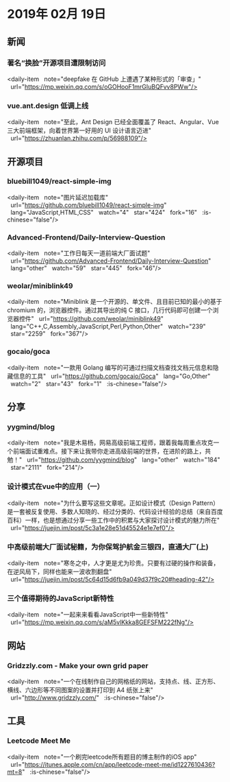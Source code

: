 # 2019年 02月 19日

## 新闻

### 著名“换脸”开源项目遭限制访问

<daily-item
  note="deepfake 在 GitHub 上遭遇了某种形式的「审查」"
  url="https://mp.weixin.qq.com/s/oGOHooF1mrGIuBQFvv8PWw"/>

### vue.ant.design 低调上线

<daily-item
  note="至此，Ant Design 已经全面覆盖了 React、Angular、Vue 三大前端框架，向着世界第一好用的 UI 设计语言迈进"
  url="https://zhuanlan.zhihu.com/p/56988109"/>

## 开源项目

### bluebill1049/react-simple-img

<daily-item
  note="图片延迟加载库"
  url="https://github.com/bluebill1049/react-simple-img"
  lang="JavaScript,HTML,CSS"
  watch="4"
  star="424"
  fork="16"
  :is-chinese="false"/>

### Advanced-Frontend/Daily-Interview-Question

<daily-item
  note="工作日每天一道前端大厂面试题"
  url="https://github.com/Advanced-Frontend/Daily-Interview-Question"
  lang="other"
  watch="59"
  star="445"
  fork="46"/>

### weolar/miniblink49

<daily-item
  note="Miniblink 是一个开源的、单文件、且目前已知的最小的基于 chromium 的，浏览器控件。通过其导出的纯 C 接口，几行代码即可创建一个浏览器控件"
  url="https://github.com/weolar/miniblink49"
  lang="C++,C,Assembly,JavaScript,Perl,Python,Other"
  watch="239"
  star="2259"
  fork="367"/>

### gocaio/goca

<daily-item
  note="一款用 Golang 编写的可通过扫描文档查找文档元信息和隐藏信息的工具"
  url="https://github.com/gocaio/Goca"
  lang="Go,Other"
  watch="2"
  star="43"
  fork="1"
  :is-chinese="false"/>

## 分享

### yygmind/blog

<daily-item
  note="我是木易杨，网易高级前端工程师，跟着我每周重点攻克一个前端面试重难点。接下来让我带你走进高级前端的世界，在进阶的路上，共勉！"
  url="https://github.com/yygmind/blog"
  lang="other"
  watch="184"
  star="2111"
  fork="214"/>

### 设计模式在vue中的应用（一）

<daily-item
  note="为什么要写这些文章呢。正如设计模式（Design Pattern）是一套被反复使用、多数人知晓的、经过分类的、代码设计经验的总结（来自百度百科）一样，也是想通过分享一些工作中的积累与大家探讨设计模式的魅力所在"
  url="https://juejin.im/post/5c3a1e28e51d45524e1e7ef0"/>

### 中高级前端大厂面试秘籍，为你保驾护航金三银四，直通大厂(上)

<daily-item
  note="寒冬之中，人才更是尤为珍贵。只要有过硬的操作和装备，在逆风局下，同样也能来一波收割翻盘"
  url="https://juejin.im/post/5c64d15d6fb9a049d37f9c20#heading-42"/>

### 三个值得期待的JavaScript新特性

<daily-item
  note="一起来来看看JavaScript中一些新特性"
  url="https://mp.weixin.qq.com/s/aM5vlKkka8GEFSFM222fNg"/>

## 网站

### Gridzzly.com - Make your own grid paper

<daily-item
  note="一个在线制作自己的网格纸的网站，支持点、线、正方形、横线、六边形等不同图案的设置并打印到 A4 纸张上来"
  url="http://www.gridzzly.com/"
  :is-chinese="false"/>

## 工具

### Leetcode Meet Me

<daily-item
  note="一个刷完leetcode所有题目的博主制作的iOS app"
  url="https://itunes.apple.com/cn/app/leetcode-meet-me/id1227610436?mt=8"
  :is-chinese="false"/>

<daily-footer/>